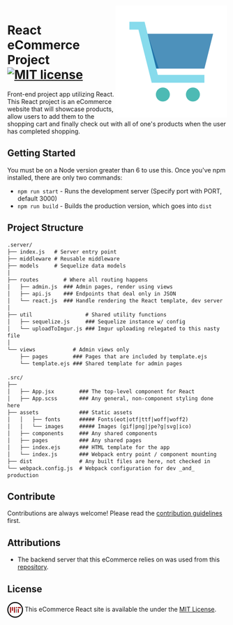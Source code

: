 <img src="src/assets/images/shoppingCart.png" align="right" />

# React eCommerce Project [![MIT license](https://img.shields.io/badge/license-MIT-blue.svg)](https://raw.githubusercontent.com/samirdhebar/Price-Buzz/master/LICENSE.md)
Front-end project app utilizing React. This React project is an eCommerce website that will showcase products, allow users to add them to the shopping cart and finally check out with all of one's products when the user has completed shopping.

## Getting Started

You must be on a Node version greater than 6 to use this. Once you've npm
installed, there are only two commands:

* `npm run start` - Runs the development server (Specify port with PORT, default 3000)
* `npm run build` - Builds the production version, which goes into `dist`

## Project Structure
```
.server/
├── index.js   # Server entry point
├── middleware # Reusable middleware
├── models     # Sequelize data models
│
├── routes        # Where all routing happens
│   ├── admin.js  ### Admin pages, render using views
│   ├── api.js    ### Endpoints that deal only in JSON
│   └── react.js  ### Handle rendering the React template, dev server
│
├── util                 # Shared utility functions
│   ├── sequelize.js     ### Sequelize instance w/ config
│   └── uploadToImgur.js ### Imgur uploading relegated to this nasty file
│
└── views            # Admin views only
    ├── pages        ### Pages that are included by template.ejs
    └── template.ejs ### Shared template for admin pages

.src/
├──
│   ├── App.jsx        ### The top-level component for React
│   ├── App.scss       ### Any general, non-component styling done here
├── assets             ### Static assets
│   │   ├── fonts      ##### Fonts(eot|otf|ttf|woff|woff2)
│   │   └── images     ##### Images (gif|png|jpe?g|svg|ico)
│   ├── components     ### Any shared components
│   ├── pages          ### Any shared pages
│   ├── index.ejs      ### HTML template for the app
│   └── index.js       ### Webpack entry point / component mounting
├── dist               # Any built files are here, not checked in
└── webpack.config.js  # Webpack configuration for dev _and_ production
```

## Contribute

Contributions are always welcome!
Please read the [contribution guidelines](Contributing.md) first.

## Attributions

* The backend server that this eCommerce relies on was used from this [repository](https://github.com/wbobeirne/nycda-ecommerce-server).

## License

<img src="src/assets/images/mitLicense.png" align= "center" />  This eCommerce React site is available the under the [MIT License](https://github.com/samirdhebar/Price-Buzz/blob/master/LICENSE.md).
